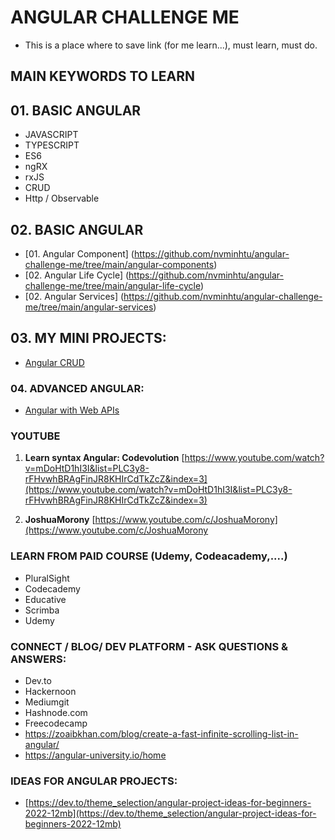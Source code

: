 # ANGULAR CHALLENGE ME

- This is a place where to save link (for me learn...), must learn, must do.

## MAIN KEYWORDS TO LEARN

## 01. BASIC ANGULAR

- JAVASCRIPT
- TYPESCRIPT
- ES6
- ngRX
- rxJS
- CRUD
- Http / Observable

## 02. BASIC ANGULAR <CODING>

- [01. Angular Component] (https://github.com/nvminhtu/angular-challenge-me/tree/main/angular-components)
- [02. Angular Life Cycle] (https://github.com/nvminhtu/angular-challenge-me/tree/main/angular-life-cycle)
- [02. Angular Services] (https://github.com/nvminhtu/angular-challenge-me/tree/main/angular-services)

## 03. MY MINI PROJECTS:

- [Angular CRUD](https://github.com/nvminhtu/angular-crud)

### 04. ADVANCED ANGULAR:

- [Angular with Web APIs](https://ng-web-apis.github.io/)

### YOUTUBE

1. **Learn syntax Angular: Codevolution**
   [https://www.youtube.com/watch?v=mDoHtD1hI3I&list=PLC3y8-rFHvwhBRAgFinJR8KHIrCdTkZcZ&index=3](https://www.youtube.com/watch?v=mDoHtD1hI3I&list=PLC3y8-rFHvwhBRAgFinJR8KHIrCdTkZcZ&index=3)

2. **JoshuaMorony**
   [https://www.youtube.com/c/JoshuaMorony](https://www.youtube.com/c/JoshuaMorony

### LEARN FROM PAID COURSE (Udemy, Codeacademy,....)

- PluralSight
- Codecademy
- Educative
- Scrimba
- Udemy

### CONNECT / BLOG/ DEV PLATFORM - ASK QUESTIONS & ANSWERS:

- Dev.to
- Hackernoon
- Mediumgit
- Hashnode.com
- Freecodecamp
- https://zoaibkhan.com/blog/create-a-fast-infinite-scrolling-list-in-angular/
- https://angular-university.io/home

### IDEAS FOR ANGULAR PROJECTS:

- [https://dev.to/theme_selection/angular-project-ideas-for-beginners-2022-12mb](https://dev.to/theme_selection/angular-project-ideas-for-beginners-2022-12mb)
